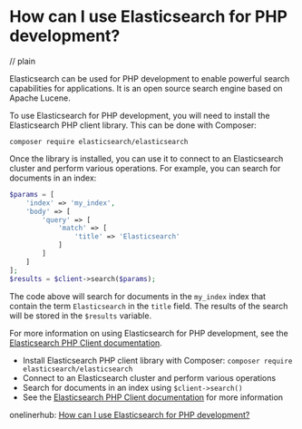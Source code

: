 # How can I use Elasticsearch for PHP development?
// plain

Elasticsearch can be used for PHP development to enable powerful search capabilities for applications. It is an open source search engine based on Apache Lucene.

To use Elasticsearch for PHP development, you will need to install the Elasticsearch PHP client library. This can be done with Composer:
```
composer require elasticsearch/elasticsearch
```

Once the library is installed, you can use it to connect to an Elasticsearch cluster and perform various operations. For example, you can search for documents in an index:
```php
$params = [
    'index' => 'my_index',
    'body' => [
        'query' => [
            'match' => [
                'title' => 'Elasticsearch'
            ]
        ]
    ]
];
$results = $client->search($params);
```

The code above will search for documents in the `my_index` index that contain the term `Elasticsearch` in the `title` field. The results of the search will be stored in the `$results` variable.

For more information on using Elasticsearch for PHP development, see the [Elasticsearch PHP Client documentation](https://www.elastic.co/guide/en/elasticsearch/client/php-api/current/index.html).

- Install Elasticsearch PHP client library with Composer: `composer require elasticsearch/elasticsearch`
- Connect to an Elasticsearch cluster and perform various operations
- Search for documents in an index using `$client->search()`
- See the [Elasticsearch PHP Client documentation](https://www.elastic.co/guide/en/elasticsearch/client/php-api/current/index.html) for more information

onelinerhub: [How can I use Elasticsearch for PHP development?](https://onelinerhub.com/php-elastica/how-can-i-use-elasticsearch-for-php-development)